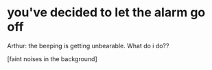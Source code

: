 # you've decided to let the alarm go off

Arthur: the beeping is getting unbearable. What do i do??

[faint noises in the background]


